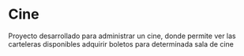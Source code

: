 # Cine
Proyecto desarrollado para administrar un cine, donde permite ver las carteleras disponibles adquirir boletos para determinada sala de cine
